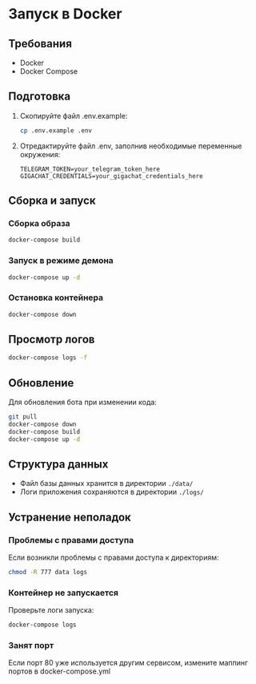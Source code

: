 # Запуск в Docker

## Требования
- Docker
- Docker Compose

## Подготовка
1. Скопируйте файл .env.example:
   ```bash
   cp .env.example .env
   ```

2. Отредактируйте файл .env, заполнив необходимые переменные окружения:
   ```
   TELEGRAM_TOKEN=your_telegram_token_here
   GIGACHAT_CREDENTIALS=your_gigachat_credentials_here
   ```

## Сборка и запуск

### Сборка образа
```bash
docker-compose build
```

### Запуск в режиме демона
```bash
docker-compose up -d
```

### Остановка контейнера
```bash
docker-compose down
```

## Просмотр логов
```bash
docker-compose logs -f
```

## Обновление
Для обновления бота при изменении кода:
```bash
git pull
docker-compose down
docker-compose build
docker-compose up -d
```

## Структура данных
- Файл базы данных хранится в директории `./data/`
- Логи приложения сохраняются в директории `./logs/`

## Устранение неполадок

### Проблемы с правами доступа
Если возникли проблемы с правами доступа к директориям:
```bash
chmod -R 777 data logs
```

### Контейнер не запускается
Проверьте логи запуска:
```bash
docker-compose logs
```

### Занят порт
Если порт 80 уже используется другим сервисом, измените маппинг портов в docker-compose.yml 
